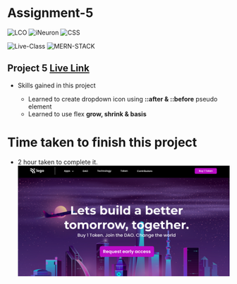 # Assignment-5

![LCO](https://img.shields.io/badge/LCO-Hitesh--Choudhary-brightgreen)  ![iNeuron](https://img.shields.io/badge/iNeuron-FullStack--JS-brightgreen)  ![CSS](https://img.shields.io/badge/HTML-CSS-orange)

![Live-Class](https://img.shields.io/badge/LIVE--CLASS-PROJECTS-yellow)  ![MERN-STACK](https://img.shields.io/badge/MERN--STACK-DEVELOPER-red)

## Project 5 [Live Link](https://vinaymaurya-project-5.netlify.app/)

- Skills gained in this project 
    
    * Learned to create dropdown icon using **::after & ::before** pseudo element
    * Learned to use flex **grow, shrink & basis**


# Time taken to finish this project

- 2 hour taken to complete it.
![Thumbnail](./thumbnail.png)